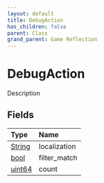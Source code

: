 ```yaml
---
layout: default
title: DebugAction
has_children: false
parent: Class
grand_parent: Game Reflection
---
```

# DebugAction
Description 

## Fields

| Type | Name |
|:-------------|:--------------|
| [String](/docs/game-reflection/components/string) | localization |
| [bool](/docs/game-reflection/components/bool) | filter_match |
| [uint64](/docs/game-reflection/components/uint64) | count |

